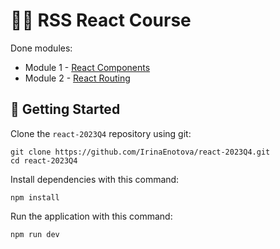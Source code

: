 # 🧙‍♂️ RSS React Course

Done modules:

- Module 1 - [React Components](https://github.com/rolling-scopes-school/tasks/tree/master/react/modules/module01)
- Module 2 - [React Routing](https://github.com/rolling-scopes-school/tasks/tree/master/react/modules/module02)

## 🚀 Getting Started

Clone the `react-2023Q4` repository using git:

```
git clone https://github.com/IrinaEnotova/react-2023Q4.git
cd react-2023Q4
```

Install dependencies with this command:

```
npm install
```

Run the application with this command:

```
npm run dev
```
